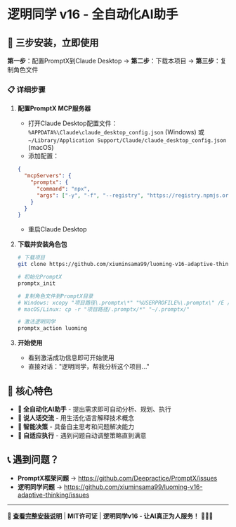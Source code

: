 # 逻明同学 v16 - 全自动化AI助手

## 🚀 三步安装，立即使用

**第一步**：配置PromptX到Claude Desktop → **第二步**：下载本项目 → **第三步**：复制角色文件

### 📋 详细步骤

1. **配置PromptX MCP服务器**
   - 打开Claude Desktop配置文件：`%APPDATA%\Claude\claude_desktop_config.json` (Windows) 或 `~/Library/Application Support/Claude/claude_desktop_config.json` (macOS)
   - 添加配置：
   ```json
   {
     "mcpServers": {
       "promptx": {
         "command": "npx",
         "args": ["-y", "-f", "--registry", "https://registry.npmjs.org", "dpml-prompt@beta", "mcp-server"]
       }
     }
   }
   ```
   - 重启Claude Desktop

2. **下载并安装角色包**
   ```bash
   # 下载项目
   git clone https://github.com/xiuminsama99/luoming-v16-adaptive-thinking.git

   # 初始化PromptX
   promptx_init

   # 复制角色文件到PromptX目录
   # Windows: xcopy "项目路径\.promptx\*" "%USERPROFILE%\.promptx\" /E /Y
   # macOS/Linux: cp -r "项目路径/.promptx/*" "~/.promptx/"

   # 激活逻明同学
   promptx_action luoming
   ```

3. **开始使用**
   - 看到激活成功信息即可开始使用
   - 直接对话："逻明同学，帮我分析这个项目..."

## 🎯 核心特色

- **🤖 全自动化AI助手** - 提出需求即可自动分析、规划、执行
- **💬 说人话交流** - 用生活化语言解释技术概念
- **🧠 智能决策** - 具备自主思考和问题解决能力
- **🔄 自适应执行** - 遇到问题自动调整策略直到满意

## 📞 遇到问题？

- **PromptX框架问题** → https://github.com/Deepractice/PromptX/issues
- **逻明同学问题** → https://github.com/xiuminsama99/luoming-v16-adaptive-thinking/issues

---

**📁 [查看完整安装说明](./README-FULL.md)** | **MIT许可证** | **逻明同学v16 - 让AI真正为人服务！** 🧠💬✨

